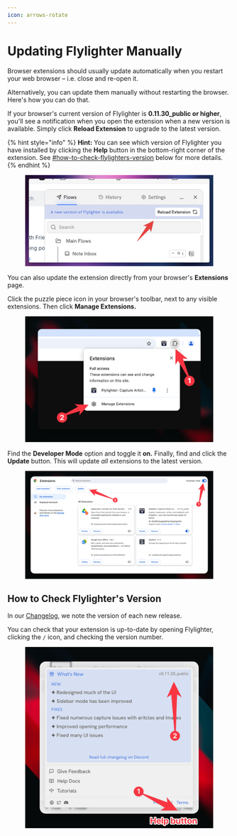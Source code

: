 ```yaml
---
icon: arrows-rotate
---
```


# Updating Flylighter Manually

Browser extensions should usually update automatically when you restart your web browser – i.e. close and re-open it.

Alternatively, you can update them manually without restarting the browser. Here's how you can do that.

If your browser's current version of Flylighter is **0.11.30\_public or higher**, you'll see a notification when you open the extension when a new version is available. Simply click **Reload Extension** to upgrade to the latest version.

{% hint style="info" %}
**Hint:** You can see which version of Flylighter you have installed by clicking the **Help** button in the bottom-right corner of the extension. See [#how-to-check-flylighters-version](updating-flylighter-manually.md#how-to-check-flylighters-version "mention") below for more details.
{% endhint %}

<figure><img src="../.gitbook/assets/CleanShot 2025-04-16 at 13.22.46.png" alt=""><figcaption></figcaption></figure>

You can also update the extension directly from your browser's **Extensions** page.

Click the puzzle piece icon in your browser's toolbar, next to any visible extensions. Then click **Manage Extensions.**

<figure><img src="../.gitbook/assets/CleanShot 2025-01-27 at 12.20.06@2x.png" alt=""><figcaption></figcaption></figure>

Find the **Developer Mode** option and toggle it **on.** Finally, find and click the **Update** button. This will update _all_ extensions to the latest version.

<figure><img src="../.gitbook/assets/CleanShot 2025-01-27 at 12.20.58@2x.png" alt=""><figcaption></figcaption></figure>

## How to Check Flylighter's Version

In our [Changelog](../about-flylighter/changelog.md), we note the version of each new release.

You can check that your extension is up-to-date by opening Flylighter, clicking the `/` icon, and checking the version number.

<figure><img src="../.gitbook/assets/CleanShot 2025-01-27 at 12.14.48@2x.png" alt=""><figcaption></figcaption></figure>
